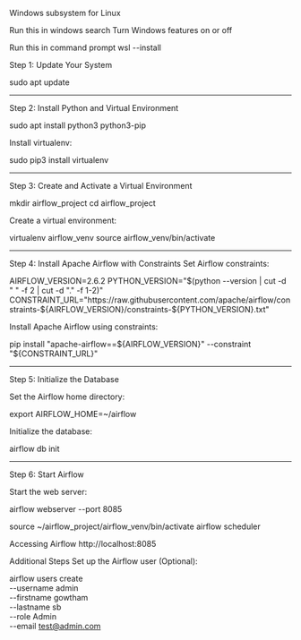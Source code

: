 Windows subsystem for Linux

Run this in windows search 
Turn Windows features on or off

Run this in command prompt 
wsl --install


Step 1: Update Your System

sudo apt update

---
Step 2: Install Python and Virtual Environment


sudo apt install python3 python3-pip

Install virtualenv:

sudo pip3 install virtualenv

---
Step 3: Create and Activate a Virtual Environment

mkdir airflow_project
cd airflow_project

Create a virtual environment:

virtualenv airflow_venv
source airflow_venv/bin/activate

---
Step 4: Install Apache Airflow with Constraints
Set Airflow constraints:


AIRFLOW_VERSION=2.6.2
PYTHON_VERSION="$(python --version | cut -d " " -f 2 | cut -d "." -f 1-2)"
CONSTRAINT_URL="https://raw.githubusercontent.com/apache/airflow/constraints-${AIRFLOW_VERSION}/constraints-${PYTHON_VERSION}.txt"


Install Apache Airflow using constraints:


pip install "apache-airflow==${AIRFLOW_VERSION}" --constraint "${CONSTRAINT_URL}"

---
Step 5: Initialize the Database

Set the Airflow home directory:

export AIRFLOW_HOME=~/airflow


Initialize the database:


airflow db init

----
Step 6: Start Airflow


Start the web server:

airflow webserver --port 8085

source ~/airflow_project/airflow_venv/bin/activate
airflow scheduler

Accessing Airflow
 http://localhost:8085

Additional Steps
Set up the Airflow user (Optional):

airflow users create \
    --username admin \
    --firstname gowtham \
    --lastname sb \
    --role Admin \
    --email test@admin.com   
	
